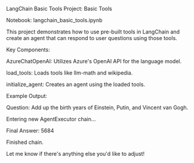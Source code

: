 LangChain Basic Tools
Project: Basic Tools

Notebook: langchain_basic_tools.ipynb

This project demonstrates how to use pre-built tools in LangChain and create an agent that can respond to user questions using those tools.

Key Components:

AzureChatOpenAI: Utilizes Azure's OpenAI API for the language model.

load_tools: Loads tools like llm-math and wikipedia.

initialize_agent: Creates an agent using the loaded tools.

Example Output:

Question: Add up the birth years of Einstein, Putin, and Vincent van Gogh.

Entering new AgentExecutor chain...

Final Answer: 5684

Finished chain.

Let me know if there's anything else you'd like to adjust!
